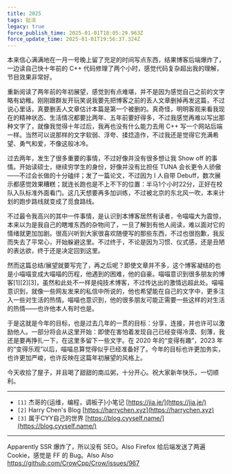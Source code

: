```yaml
---
title: 2025
tags: 扯淡
legacy: true
force_publish_time: 2025-01-01T18:05:29.963Z
force_update_time: 2025-01-01T19:56:37.324Z
---
```


本来信心满满地在一月一号晚上留了充足的时间写点东西，结果博客后端爆炸了，一边读自己快十年前的 C++ 代码修理了两个小时，感觉代码复杂超出我的理解，节目效果非常好。

重新阅读了两年前的年初展望，感觉到有点难堪，并不是因为感觉自己之前的文字略有幼稚。刚刚跟群友开玩笑说我要先把博客之前的丢人文章删掉再发这篇，不过说心里话，真要删丢人文章估计本篇是第一个被删的。真奇怪，明明客观来看我现在的精神状态、生活情况都要比两年、五年前要好得多，不过我感觉再难以写出那种文字了，就像我觉得十年过后，我再也没有什么能力去用 C++ 写一个网站后端一样。当然可以说那样的文字软弱、浮夸、揉捻造作，不过我还是觉得它充满希望、勇气和爱，不像这般冰冷。

过去两年，发生了很多重要的事情，不过好像并没有很多想让我 Show off 的事情。开始读硕士，继续穷学生的身份，好像并没有比担任 TUNA 会长更令人骄傲——不过会长做的十分磕绊；发了一篇论文，不过因为 I 人自带 Debuff，数次展示都感觉效果糟糕；就连长跑也是不上不下的位置：半马1个小时22分，正好在校队入队标准外面看门。这几天想要再多加训练，不过被北京的东北风一吹，本来计划的跑步路线就变成了觅食路线。

不过最令我高兴的其中一件事情，是认识到本博客居然有读者，令喵喵大为震惊，本来以为是我自己的瞎堆东西的杂物间了，一旦了解到有他人阅读，难以面对它的情绪就更加加剧。很高兴听到大家很喜欢随便写的那些东西，不过也很抱歉，我反而失去了平常心，开始躲避这里。不过终于，不论是因为习惯、仪式感，还是丑陋的表达欲，终于还是决定回到这里。

然而这篇总结/展望就要写完了，再之后呢？即使文章并不多，这个博客凝结的也是小喵喵变成大喵喵的历程，他遇到的困难，他的自豪。喵喵意识到很多朋友的博客<super>[1][2][3]</super>，虽然和此处不一样是纯技术博客，不过传达出的激情远超此处。喵喵意识到，就像一些网友发来的私信中所说的，他也希望能在自己的文字中，更多注入一些对生活的热情。喵喵也意识到，他的很多朋友可能正需要一些这样的对生活的热情——也许他本人有时也是。

于是这就是今年的目标，也是过去几年的一贯的目标：分享，连接，并也许可以激励他人。一部分将会从这里开始：即使在害怕着发现自己已经变得冷漠、刻薄，我还是要再挣扎一下，在这里多留下一些文字。在 2020 年的“变得有趣”，2023 年的“变得乐观”以后，喵喵总算觉得似乎已经准备好了。今年的目标也许更加务实，也许更加严峻，也许反映在这篇年初展望的风格上。

今天收拾了屋子，并且喝了甜甜的南瓜粥，十分开心。祝大家新年快乐，一切顺利。

<hr/>

- `[1]` 杰哥的{运维，编程，调板子}小笔记 [https://jia.je/](https://jia.je/)
- `[2]` Harry Chen's Blog [https://harrychen.xyz](https://harrychen.xyz)
- `[3]` 属于CYY自己的世界 [https://blog.cyyself.name/](https://blog.cyyself.name/)

<hr/>

Apparently SSR 爆炸了，所以没有 SEO。Also Firefox 给后端发送了两遍 Cookie，感觉是 FF 的 Bug。Also Also https://github.com/CrowCpp/Crow/issues/967
